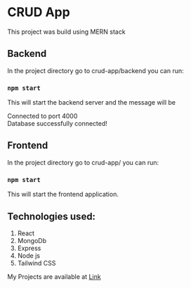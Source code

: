 # CRUD App

This project was build using MERN stack

## Backend 

In the project directory go to  crud-app/backend you can run:

### `npm start`

This will start the backend server and the message will be 

Connected to port 4000\
Database successfully connected!



## Frontend

In the project directory go to  crud-app/ you can run:

### `npm start`

This will start the frontend application.






## Technologies used:

1) React
2) MongoDb
3) Express
4) Node js
5) Tailwind CSS

My Projects are available at  [Link](https://github.com/rohanverma2711)

